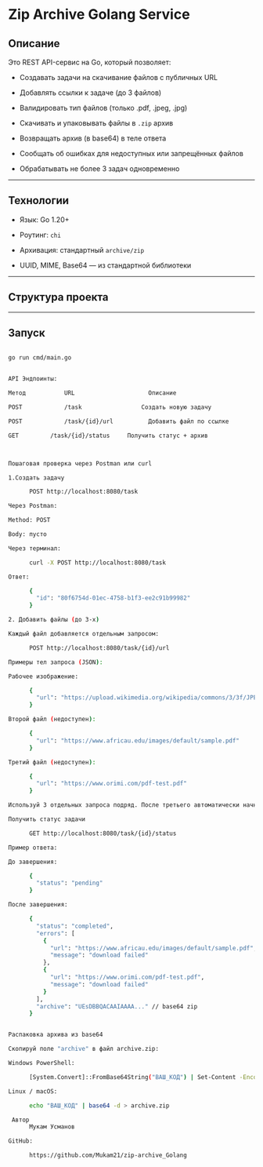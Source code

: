 #  Zip Archive Golang Service

## Описание

Это REST API-сервис на Go, который позволяет:

- Создавать задачи на скачивание файлов с
публичных URL

- Добавлять ссылки к задаче (до 3 файлов)

- Валидировать тип файлов (только .pdf, .jpeg, .jpg)

- Скачивать и упаковывать файлы в `.zip` архив

- Возвращать архив (в base64) в теле ответа

- Сообщать об ошибках для недоступных или запрещённых файлов

- Обрабатывать не более 3 задач одновременно

---

## Технологии

- Язык: Go 1.20+

- Роутинг: `chi`

- Архивация: стандартный `archive/zip`

- UUID, MIME, Base64 — из стандартной библиотеки

---

## Структура проекта

---

## Запуск

```bash

go run cmd/main.go


API Эндпоинты:

Метод	        URL	                    Описание

POST	        /task	              Создать новую задачу

POST	        /task/{id}/url	        Добавить файл по ссылке

GET	        /task/{id}/status	  Получить статус + архив



Пошаговая проверка через Postman или curl

1.Создать задачу

      POST http://localhost:8080/task

Через Postman:

Method: POST

Body: пусто

Через терминал:

      curl -X POST http://localhost:8080/task

Ответ:

      {
        "id": "80f6754d-01ec-4758-b1f3-ee2c91b99982"
      }

2. Добавить файлы (до 3-х)

Каждый файл добавляется отдельным запросом:

      POST http://localhost:8080/task/{id}/url

Примеры тел запроса (JSON):

Рабочее изображение:

      {
        "url": "https://upload.wikimedia.org/wikipedia/commons/3/3f/JPEG_example_flower.jpg"
      }

Второй файл (недоступен):

      {
        "url": "https://www.africau.edu/images/default/sample.pdf"
      }

Третий файл (недоступен):

      {
        "url": "https://www.orimi.com/pdf-test.pdf"
      }

Используй 3 отдельных запроса подряд. После третьего автоматически начнётся скачивание и архивация.

Получить статус задачи

      GET http://localhost:8080/task/{id}/status

Пример ответа:

До завершения:

      {
        "status": "pending"
      }

После завершения:

      {
        "status": "completed",
        "errors": [
          {
            "url": "https://www.africau.edu/images/default/sample.pdf",
            "message": "download failed"
          },
          {
            "url": "https://www.orimi.com/pdf-test.pdf",
            "message": "download failed"
          }
        ],
        "archive": "UEsDBBQACAAIAAAA..." // base64 zip
      }


Распаковка архива из base64

Скопируй поле "archive" в файл archive.zip:

Windows PowerShell:

      [System.Convert]::FromBase64String("ВАШ_КОД") | Set-Content -Encoding Byte archive.zip

Linux / macOS:

      echo "ВАШ_КОД" | base64 -d > archive.zip

 Автор
      Мукам Усманов

GitHub:

      https://github.com/Mukam21/zip-archive_Golang
